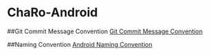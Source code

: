 # ChaRo-Android

##Git Commit Message Convention
<a href="https://github.com/TeamChaRo/ChaRo-Android/blob/convention/Commit%20Message.md" >Git Commit Message Convention</a>

##Naming Convention
<a href="https://github.com/TeamChaRo/ChaRo-Android/blob/convention/Naming.md" >Android Naming Convention</a>
